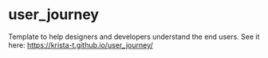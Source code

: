 # user_journey

Template to help  designers and developers understand the end users. See it here: https://krista-t.github.io/user_journey/
